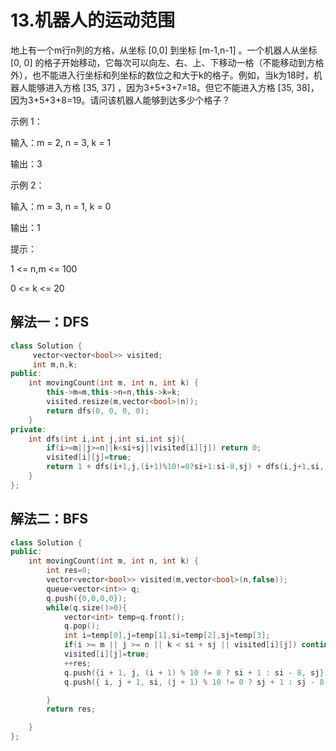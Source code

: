 # 13.机器人的运动范围

地上有一个m行n列的方格，从坐标 [0,0] 到坐标 [m-1,n-1] 。一个机器人从坐标 [0, 0] 的格子开始移动，它每次可以向左、右、上、下移动一格（不能移动到方格外），也不能进入行坐标和列坐标的数位之和大于k的格子。例如，当k为18时，机器人能够进入方格 [35, 37] ，因为3+5+3+7=18。但它不能进入方格 [35, 38]，因为3+5+3+8=19。请问该机器人能够到达多少个格子？

示例 1：

输入：m = 2, n = 3, k = 1

输出：3

示例 2：

输入：m = 3, n = 1, k = 0

输出：1

提示：

1 <= n,m <= 100

0 <= k <= 20



## 解法一：DFS

```C++
class Solution {
     vector<vector<bool>> visited;
     int m,n,k;
public:
    int movingCount(int m, int n, int k) {
        this->m=m,this->n=n,this->k=k;
        visited.resize(m,vector<bool>(n));
        return dfs(0, 0, 0, 0);
    }
private:
    int dfs(int i,int j,int si,int sj){
        if(i>=m||j>=n||k<si+sj||visited[i][j]) return 0;
        visited[i][j]=true;
        return 1 + dfs(i+1,j,(i+1)%10!=0?si+1:si-8,sj) + dfs(i,j+1,si,(j + 1) % 10 != 0 ? sj + 1 : sj - 8);//精髓就在si,sj的
    }    
};
```



## 解法二：BFS

```C++
class Solution {
public:
    int movingCount(int m, int n, int k) {
        int res=0;
        vector<vector<bool>> visited(m,vector<bool>(n,false));
        queue<vector<int>> q;
        q.push({0,0,0,0});
        while(q.size()>0){
            vector<int> temp=q.front();
            q.pop();
            int i=temp[0],j=temp[1],si=temp[2],sj=temp[3];
            if(i >= m || j >= n || k < si + sj || visited[i][j]) continue;
            visited[i][j]=true;
            ++res;
            q.push({i + 1, j, (i + 1) % 10 != 0 ? si + 1 : si - 8, sj});
            q.push({ i, j + 1, si, (j + 1) % 10 != 0 ? sj + 1 : sj - 8 });

        }
        return res;

    }
};
```




